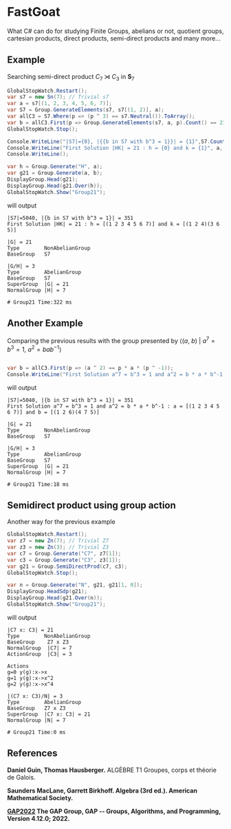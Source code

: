 # FastGoat
What C# can do for studying Finite Groups, abelians or not, quotient groups, cartesian products, direct products, semi-direct products and many more...

## Example
Searching semi-direct product $C_7 \rtimes C_3$ in $\textbf{S}_7$

```csharp
GlobalStopWatch.Restart();
var s7 = new Sn(7); // Trivial s7
var a = s7[(1, 2, 3, 4, 5, 6, 7)];
var S7 = Group.GenerateElements(s7, s7[(1, 2)], a);
var allC3 = S7.Where(p => (p ^ 3) == s7.Neutral()).ToArray();
var b = allC3.First(p => Group.GenerateElements(s7, a, p).Count() == 21);
GlobalStopWatch.Stop();

Console.WriteLine("|S7|={0}, |{{b in S7 with b^3 = 1}}| = {1}",S7.Count(), allC3.Count());
Console.WriteLine("First Solution |HK| = 21 : h = {0} and k = {1}", a, b);
Console.WriteLine();

var h = Group.Generate("H", a);
var g21 = Group.Generate(a, b);
DisplayGroup.Head(g21);
DisplayGroup.Head(g21.Over(h));
GlobalStopWatch.Show("Group21");
```

will output

```dotnetcli
|S7|=5040, |{b in S7 with b^3 = 1}| = 351
First Solution |HK| = 21 : h = [(1 2 3 4 5 6 7)] and k = [(1 2 4)(3 6 5)]

|G| = 21
Type        NonAbelianGroup
BaseGroup   S7

|G/H| = 3
Type        AbelianGroup
BaseGroup   S7
SuperGroup  |G| = 21
NormalGroup |H| = 7

# Group21 Time:322 ms
```

## Another Example
Comparing the previous results with the group presented by $\langle (a,\ b) \ | \ a^7=b^3=1,\ a^2=bab^{-1} \rangle$

```csharp

var b = allC3.First(p => (a ^ 2) == p * a * (p ^ -1));
Console.WriteLine("First Solution a^7 = b^3 = 1 and a^2 = b * a * b^-1 : a = {0} and b = {1}", a, b);
```

will output

```dotnetcli
|S7|=5040, |{b in S7 with b^3 = 1}| = 351
First Solution a^7 = b^3 = 1 and a^2 = b * a * b^-1 : a = [(1 2 3 4 5 6 7)] and b = [(1 2 6)(4 7 5)]

|G| = 21
Type        NonAbelianGroup
BaseGroup   S7

|G/H| = 3
Type        AbelianGroup
BaseGroup   S7
SuperGroup  |G| = 21
NormalGroup |H| = 7

# Group21 Time:18 ms
```

## Semidirect product using group action

Another way for the previous example
```csharp
GlobalStopWatch.Restart();
var z7 = new Zn(7); // Trivial Z7
var z3 = new Zn(3); // Trivial Z3
var c7 = Group.Generate("C7", z7[1]);
var c3 = Group.Generate("C3", z3[1]);
var g21 = Group.SemiDirectProd(c7, c3);
GlobalStopWatch.Stop();

var n = Group.Generate("N", g21, g21[1, 0]);
DisplayGroup.HeadSdp(g21);
DisplayGroup.Head(g21.Over(n));
GlobalStopWatch.Show("Group21");
```
will output
```dotnetcli
|C7 x: C3| = 21
Type        NonAbelianGroup
BaseGroup    Z7 x Z3
NormalGroup  |C7| = 7
ActionGroup  |C3| = 3

Actions
g=0 y(g):x->x
g=1 y(g):x->x^2
g=2 y(g):x->x^4

|(C7 x: C3)/N| = 3
Type        AbelianGroup
BaseGroup   Z7 x Z3
SuperGroup  |C7 x: C3| = 21
NormalGroup |N| = 7

# Group21 Time:0 ms
```

## References

<b>Daniel Guin, Thomas Hausberger.</b> ALGÈBRE T1 Groupes, corps et théorie de Galois. 

<b>Saunders MacLane, Garrett Birkhoff.<b> Algebra (3rd ed.). American Mathematical Society.

[GAP2022](https://www.gap-system.org)
The GAP Group, GAP -- Groups, Algorithms, and Programming, Version 4.12.0; 2022.